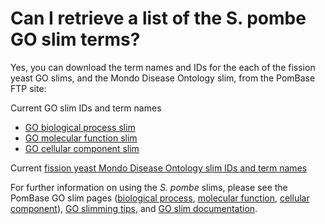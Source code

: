 # Can I retrieve a list of the S. pombe GO slim terms?
<!-- pombase_categories: Genome statistics and lists,Using ontologies -->

Yes, you can download the term names and IDs for the each of the
fission yeast GO slims, and the Mondo Disease Ontology slim, from the
PomBase FTP site:

Current GO slim IDs and term names
- [GO biological process slim](ftp://ftp.pombase.org/nightly_update/misc/bp_goslim_pombe_ids_and_names.tsv)
- [GO molecular function slim](ftp://ftp.pombase.org/nightly_update/misc/mf_goslim_pombe_ids_and_names.tsv)
- [GO cellular component slim](ftp://ftp.pombase.org/nightly_update/misc/cc_goslim_pombe_ids_and_names.tsv)

Current [fission yeast Mondo Disease Ontology slim IDs and term names](ftp://ftp.pombase.org/nightly_update/misc/disease_ontology_slim_ids_and_names.tsv)

For further information on using the *S. pombe* slims, please see the
PomBase GO slim pages ([biological
process](/browse-curation/fission-yeast-bp-go-slim-terms), [molecular
function](/browse-curation/fission-yeast-mf-go-slim-terms), [cellular
component](/browse-curation/fission-yeast-cc-go-slim-terms)), [GO
slimming tips](/browse-curation/fission-yeast-go-slimming-tips), and
[GO slim documentation](documentation/pombase-go-slim-documentation).
